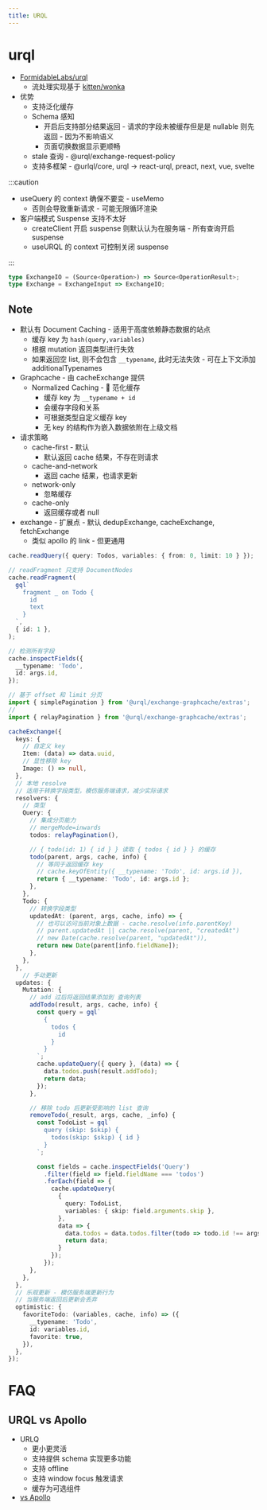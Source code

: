 ```yaml
---
title: URQL
---
```


# urql

- [FormidableLabs/urql](https://github.com/FormidableLabs/urql)
  - 流处理实现基于 [kitten/wonka](https://github.com/kitten/wonka)
- 优势
  - 支持泛化缓存
  - Schema 感知
    - 开启后支持部分结果返回 - 请求的字段未被缓存但是是 nullable 则先返回 - 因为不影响语义
    - 页面切换数据显示更顺畅
  - stale 查询 - @urql/exchange-request-policy
  - 支持多框架 - @urlql/core, urql -> react-urql, preact, next, vue, svelte

:::caution

- useQuery 的 context 确保不要变 - useMemo
  - 否则会导致重新请求 - 可能无限循环渲染
- 客户端模式 Suspense 支持不太好
  - createClient 开启 suspense 则默认认为在服务端 - 所有查询开启 suspense
  - useURQL 的 context 可控制关闭 suspense

:::

```ts
type ExchangeIO = (Source<Operation>) => Source<OperationResult>;
type Exchange = ExchangeInput => ExchangeIO;
```

## Note

- 默认有 Document Caching - 适用于高度依赖静态数据的站点
  - 缓存 key 为 `hash(query,variables)`
  - 根据 mutation 返回类型进行失效
  - 如果返回空 list, 则不会包含 `__typename`, 此时无法失效 - 可在上下文添加 additionalTypenames
- Graphcache - 由 cacheExchange 提供
  - Normalized Caching -  范化缓存
    - 缓存 key 为 `__typename + id`
    - 会缓存字段和关系
    - 可根据类型自定义缓存 key
    - 无 key 的结构作为嵌入数据依附在上级文档
- 请求策略
  - cache-first - 默认
    - 默认返回 cache 结果，不存在则请求
  - cache-and-network
    - 返回 cache 结果，也请求更新
  - network-only
    - 忽略缓存
  - cache-only
    - 返回缓存或者 null
- exchange - 扩展点 - 默认 dedupExchange, cacheExchange, fetchExchange
  - 类似 apollo 的 link - 但更通用

```ts
cache.readQuery({ query: Todos, variables: { from: 0, limit: 10 } });

// readFragment 只支持 DocumentNodes
cache.readFragment(
  gql`
    fragment _ on Todo {
      id
      text
    }
  `,
  { id: 1 },
);

// 检测所有字段
cache.inspectFields({
  __typename: 'Todo',
  id: args.id,
});
```

```ts
// 基于 offset 和 limit 分页
import { simplePagination } from '@urql/exchange-graphcache/extras';
//
import { relayPagination } from '@urql/exchange-graphcache/extras';

cacheExchange({
  keys: {
    // 自定义 key
    Item: (data) => data.uuid,
    // 显性移除 key
    Image: () => null,
  },
  // 本地 resolve
  // 适用于转换字段类型，模仿服务端请求，减少实际请求
  resolvers: {
    // 类型
    Query: {
      // 集成分页能力
      // mergeMode=inwards
      todos: relayPagination(),

      // { todo(id: 1) { id } } 读取 { todos { id } } 的缓存
      todo(parent, args, cache, info) {
        // 等同于返回缓存 key
        // cache.keyOfEntity({ __typename: 'Todo', id: args.id }),
        return { __typename: 'Todo', id: args.id };
      },
    },
    Todo: {
      // 转换字段类型
      updatedAt: (parent, args, cache, info) => {
        // 也可以访问当前对象上数据 - cache.resolve(info.parentKey)
        // parent.updatedAt || cache.resolve(parent, "createdAt")
        // new Date(cache.resolve(parent, "updatedAt")),
        return new Date(parent[info.fieldName]);
      },
    },
  },
    // 手动更新
  updates: {
    Mutation: {
      // add 过后将返回结果添加到 查询列表
      addTodo(result, args, cache, info) {
        const query = gql`
          {
            todos {
              id
            }
          }
        `;
        cache.updateQuery({ query }, (data) => {
          data.todos.push(result.addTodo);
          return data;
        });
      },

      // 移除 todo 后更新受影响的 list 查询
      removeTodo(_result, args, cache, _info) {
        const TodoList = gql`
          query (skip: $skip) {
            todos(skip: $skip) { id }
          }
        `;

        const fields = cache.inspectFields('Query')
          .filter(field => field.fieldName === 'todos')
          .forEach(field => {
            cache.updateQuery(
              {
                query: TodoList,
                variables: { skip: field.arguments.skip },
              },
              data => {
                data.todos = data.todos.filter(todo => todo.id !== args.id);
                return data;
              }
            });
          });
      },
    },
  },
  // 乐观更新 - 模仿服务端更新行为
  // 当服务端返回后更新会丢弃
  optimistic: {
    favoriteTodo: (variables, cache, info) => ({
      __typename: 'Todo',
      id: variables.id,
      favorite: true,
    }),
  },
});
```

# FAQ

## URQL vs Apollo

- URLQ
  - 更小更灵活
  - 支持提供 schema 实现更多功能
  - 支持 offline
  - 支持 window focus 触发请求
  - 缓存为可选组件
- [vs Apollo](https://formidable.com/open-source/urql/docs/comparison/)
